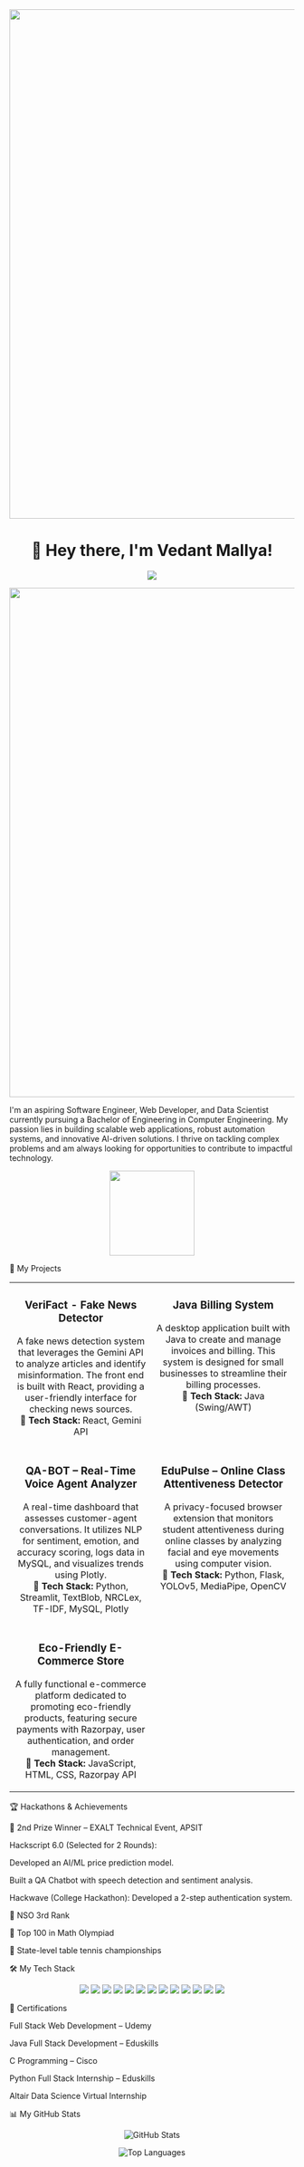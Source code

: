<div align="center">
  <img src="https://user-images.githubusercontent.com/74038190/212284100-561aa473-3905-4a80-b561-0d28506553ee.gif" width="900"> 
<h1>👋 Hey there, I'm Vedant Mallya!</h1>
<p>
<a href="https://www.linkedin.com/in/vedant-mallya-134113300"><img src="https://img.shields.io/badge/LinkedIn-0077B5?style=for-the-badge&logo=linkedin&logoColor=white" /></a>
</p>
  <img src="https://user-images.githubusercontent.com/74038190/212284100-561aa473-3905-4a80-b561-0d28506553ee.gif" width="900"> 
</div>

I'm an aspiring Software Engineer, Web Developer, and Data Scientist currently pursuing a Bachelor of Engineering in Computer Engineering. My passion lies in building scalable web applications, robust automation systems, and innovative AI-driven solutions. I thrive on tackling complex problems and am always looking for opportunities to contribute to impactful technology.

<p align="center">
<img src="https://cdn.dribbble.com/users/1292677/screenshots/6139167/avento.gif" width="150px" />
</p>

🚀 My Projects
<table>
<tr>
<td width="50%" valign="top">
<h3 align="center">VeriFact - Fake News Detector</h3>
<p align="center">
A fake news detection system that leverages the Gemini API to analyze articles and identify misinformation. The front end is built with React, providing a user-friendly interface for checking news sources.
<br />
<strong>🔧 Tech Stack:</strong> React, Gemini API
</p>
</td>
<td width="50%" valign="top">
<h3 align="center">Java Billing System</h3>
<p align="center">
A desktop application built with Java to create and manage invoices and billing. This system is designed for small businesses to streamline their billing processes.
<br />
<strong>🔧 Tech Stack:</strong> Java (Swing/AWT)
</p>
</td>
</tr>
<tr>
<td width="50%" valign="top">
<h3 align="center">QA-BOT – Real-Time Voice Agent Analyzer</h3>
<p align="center">
A real-time dashboard that assesses customer-agent conversations. It utilizes NLP for sentiment, emotion, and accuracy scoring, logs data in MySQL, and visualizes trends using Plotly.
<br />
<strong>🔧 Tech Stack:</strong> Python, Streamlit, TextBlob, NRCLex, TF-IDF, MySQL, Plotly
</p>
</td>
<td width="50%" valign="top">
<h3 align="center">EduPulse – Online Class Attentiveness Detector</h3>
<p align="center">
A privacy-focused browser extension that monitors student attentiveness during online classes by analyzing facial and eye movements using computer vision.
<br />
<strong>🔧 Tech Stack:</strong> Python, Flask, YOLOv5, MediaPipe, OpenCV
</p>
</td>
</tr>
<tr>
<td width="50%" valign="top">
<h3 align="center">Eco-Friendly E-Commerce Store</h3>
<p align="center">
A fully functional e-commerce platform dedicated to promoting eco-friendly products, featuring secure payments with Razorpay, user authentication, and order management.
<br />
<strong>🔧 Tech Stack:</strong> JavaScript, HTML, CSS, Razorpay API
</p>
</td>
<td width="50%" valign="top">
<!-- You can add another project here if you like! -->
</td>
</tr>
</table>

🏆 Hackathons & Achievements

🥈 2nd Prize Winner – EXALT Technical Event, APSIT

Hackscript 6.0 (Selected for 2 Rounds):

Developed an AI/ML price prediction model.

Built a QA Chatbot with speech detection and sentiment analysis.

Hackwave (College Hackathon): Developed a 2-step authentication system.

🏅 NSO 3rd Rank

🏅 Top 100 in Math Olympiad

🏅 State-level table tennis championships

🛠️ My Tech Stack
<p align="center">
<img src="https://img.shields.io/badge/Python-3776AB?style=for-the-badge&logo=python&logoColor=white" />
<img src="https://img.shields.io/badge/Java-ED8B00?style=for-the-badge&logo=java&logoColor=white" />
<img src="https://img.shields.io/badge/JavaScript-F7DF1E?style=for-the-badge&logo=javascript&logoColor=black" />
<img src="https://img.shields.io/badge/C-00599C?style=for-the-badge&logo=c&logoColor=white" />
<img src="https://img.shields.io/badge/React-20232A?style=for-the-badge&logo=react&logoColor=61DAFB" />
<img src="https://img.shields.io/badge/Flask-000000?style=for-the-badge&logo=flask&logoColor=white" />
<img src="https://img.shields.io/badge/Streamlit-FF4B4B?style=for-the-badge&logo=streamlit&logoColor=white" />
<img src="https://img.shields.io/badge/scikit--learn-%23F7931E.svg?style=for-the-badge&logo=scikit-learn&logoColor=white" />
<img src="https://img.shields.io/badge/OpenCV-272822?style=for-the-badge&logo=opencv&logoColor=white" />
<img src="https://img.shields.io/badge/MySQL-005C84?style=for-the-badge&logo=mysql&logoColor=white" />
<img src="https://img.shields.io/badge/MongoDB-4EA94B?style=for-the-badge&logo=mongodb&logoColor=white" />
<img src="https://img.shields.io/badge/Git-F05032?style=for-the-badge&logo=git&logoColor=white" />
<img src="https://img.shields.io/badge/GitHub-100000?style=for-the-badge&logo=github&logoColor=white" />
</p>

📜 Certifications

Full Stack Web Development – Udemy

Java Full Stack Development – Eduskills

C Programming – Cisco

Python Full Stack Internship – Eduskills

Altair Data Science Virtual Internship

📊 My GitHub Stats
<p align="center">
<img src="https://github-readme-stats.vercel.app/api?username=greenguru10&show_icons=true&theme=radical&hide_border=true&count_private=true" alt="GitHub Stats" />
  <p align="center">
<img src="https://github-readme-stats.vercel.app/api/top-langs/?username=greenguru10&layout=compact&theme=radical&hide_border=true" alt="Top Languages" />
  </p>

</p>

